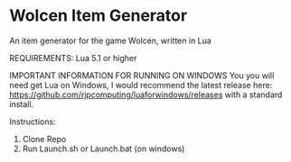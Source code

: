 # Wolcen Item Generator
An item generator for the game Wolcen, written in Lua


REQUIREMENTS:
Lua 5.1 or higher


IMPORTANT INFORMATION FOR RUNNING ON WINDOWS
You you will need get Lua on Windows, I would recommend the latest release here: https://github.com/rjpcomputing/luaforwindows/releases with a standard install.


Instructions:
1) Clone Repo
2) Run Launch.sh or Launch.bat (on windows)
